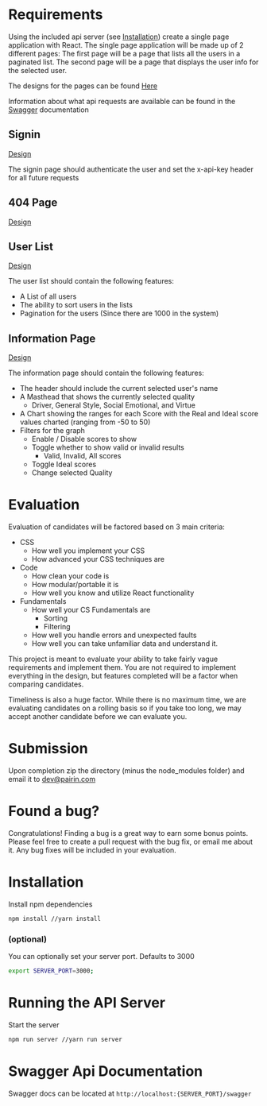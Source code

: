 # Requirements
Using the included api server (see [Installation](#installation)) create a single page application with React. The single page application will be made up of 2 different pages: The first page will be a page that lists all the users in a paginated list. The second page will be a page that displays the user info for the selected user.

The designs for the pages can be found [Here](./Designs)

Information about what api requests are available can be found in the [Swagger](#swagger) documentation
## Signin

[Design](./Designs/Signin.png)

The signin page should authenticate the user and set the x-api-key header for all future requests

## 404 Page
[Design](./Designs/404.png)

## User List

[Design](./Designs/UserList.png)

The user list should contain the following features:

- A List of all users
- The ability to sort users in the lists
- Pagination for the users (Since there are 1000 in the system)

## Information Page
[Design](./Designs/Inform.png)

The information page should contain the following features:

- The header should include the current selected user's name
- A Masthead that shows the currently selected quality
  - Driver, General Style, Social Emotional, and Virtue
- A Chart showing the ranges for each Score with the Real and Ideal score values charted (ranging from -50 to 50)
- Filters for the graph
  - Enable / Disable scores to show
  - Toggle whether to show valid or invalid results
    - Valid, Invalid, All scores
  - Toggle Ideal scores
  - Change selected Quality

# Evaluation
Evaluation of candidates will be factored based on 3 main criteria:

- CSS
  - How well you implement your CSS
  - How advanced your CSS techniques are
- Code
  - How clean your code is
  - How modular/portable it is
  - How well you know and utilize React functionality
- Fundamentals
  - How well your CS Fundamentals are
    - Sorting
    - Filtering
  - How well you handle errors and unexpected faults
  - How well you can take unfamiliar data and understand it.

This project is meant to evaluate your ability to take fairly vague requirements and implement them. You are not required to implement everything in the design, but features completed will be a factor when comparing candidates.

Timeliness is also a huge factor. While there is no maximum time, we are evaluating candidates on a rolling basis so if you take too long, we may accept another candidate before we can evaluate you.

# Submission
Upon completion zip the directory (minus the node_modules folder) and email it to [dev@pairin.com](mailto:dev@pairin.com?Subject=Frontend%20Code%20Challenge)

# Found a bug?
Congratulations! Finding a bug is a great way to earn some bonus points. Please feel free to create a pull request with the bug fix, or email me about it. Any bug fixes will be included in your evaluation.

# Installation
Install npm dependencies
```bash
npm install //yarn install
```

### (optional)
You can optionally set your server port. Defaults to 3000
```bash
export SERVER_PORT=3000;
```

# Running the API Server
Start the server
```bash
npm run server //yarn run server
```

# Swagger Api Documentation
Swagger docs can be located at `http://localhost:{SERVER_PORT}/swagger`
